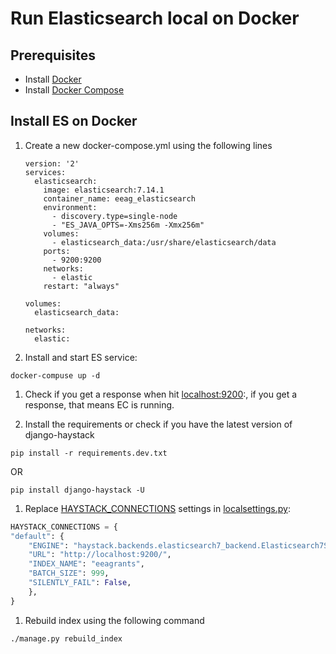 # Run Elasticsearch local on Docker

## Prerequisites

* Install [Docker](https://docs.docker.com/engine/installation/)
* Install [Docker Compose](https://docs.docker.com/compose/install/)

## Install ES on Docker

1. Create a new docker-compose.yml using the following lines

    ```shell
    version: '2'
    services:
      elasticsearch:
        image: elasticsearch:7.14.1
        container_name: eeag_elasticsearch
        environment:
          - discovery.type=single-node
          - "ES_JAVA_OPTS=-Xms256m -Xmx256m"
        volumes:
          - elasticsearch_data:/usr/share/elasticsearch/data
        ports:
          - 9200:9200
        networks:
          - elastic
        restart: "always"

    volumes:
      elasticsearch_data:

    networks:
      elastic:
   ```

1. Install and start ES service:

```shell
docker-compuse up -d
```

1. Check if you get a response when hit [localhost:9200](http://localhost:9200):, if you get a response, that means EC is running.

1. Install the requirements or check if you have the latest version of django-haystack

```shell
pip install -r requirements.dev.txt
```

OR

```shell
pip install django-haystack -U
```

1. Replace [HAYSTACK_CONNECTIONS](https://github.com/eftafmo/dataviz/blob/data-model/dv/localsettings.py.example#:~:text=%7D-,HAYSTACK_CONNECTIONS%20%3D%20%7B,%7D,-%23%20TODO%20use%20env) settings in [localsettings.py](https://github.com/eftafmo/dataviz/blob/data-model/dv/localsettings.py.example):

```python
HAYSTACK_CONNECTIONS = {
"default": {
    "ENGINE": "haystack.backends.elasticsearch7_backend.Elasticsearch7SearchEngine",
    "URL": "http://localhost:9200/",
    "INDEX_NAME": "eeagrants",
    "BATCH_SIZE": 999,
    "SILENTLY_FAIL": False,
    },
}
```

1. Rebuild index using the following command

```shell
./manage.py rebuild_index
```
